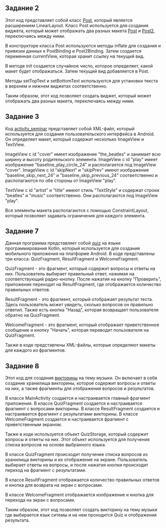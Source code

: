 ## Задание 2
Этот код представляет собой класс [Post](https://github.com/SergeiSlobodchikov/HelloWorld/blob/main/m2_layout/app/src/main/java/com/example/layout/Post.kt), который является расширением LinearLayout. Класс Post используется для создания виджета, который может отображать два разных макета [Post](https://github.com/SergeiSlobodchikov/HelloWorld/blob/main/m2_layout/app/src/main/res/layout/post.xml) и [Post2](https://github.com/SergeiSlobodchikov/HelloWorld/blob/main/m2_layout/app/src/main/res/layout/post2.xml), переключаясь между ними.

В конструкторе класса Post используются методы inflate для создания и привязки данных к PostBinding и Post2Binding. Затем создается переменная currentView, которая хранит ссылку на текущий вид.

В методе init создается случайное число, которое определяет, какой макет будет отображаться. Затем текущий вид добавляется в Post.

Методы setTopText и setBottomText используются для установки текста в верхнем и нижнем виджетах соответственно.

Таким образом, этот код позволяет создать виджет, который может отображать два разных макета, переключаясь между ними.

## Задание 3

Код [activity_seminar](https://github.com/SergeiSlobodchikov/HelloWorld/blob/main/m4_constraint/app/src/main/res/layout/activity_seminar.xml) представляет собой XML-файл, который используется для создания пользовательского интерфейса в Android. Он определяет макет, который содержит несколько ImageView и TextView. 

ImageView с id "cover" имеет изображение "the_beatles" и занимает всю ширину и высоту родительского элемента. ImageView с id "play" имеет изображение "baseline_play_circle_24" и располагается под ImageView "cover". ImageView с id "skipNext" и "skipPrev" имеют изображения "baseline_skip_next_24" и "baseline_skip_previous_24" соответственно и располагаются по обе стороны от ImageView "play".

TextView с id "artist" и "title" имеют стиль "TextStyle" и содержат строки "beatles" и "music" соответственно. Они располагаются под ImageView "play".

Все элементы макета располагаются с помощью ConstraintLayout, который позволяет задавать ограничения для каждого элемента.

## Задание 7

Данная программа представляет собой [quiz](https://github.com/SergeiSlobodchikov/HelloWorld/tree/main/m7_quiz_fragments/app/src) на языке программирования Kotlin, который используется для создания мобильного приложения на платформе Android. В коде представлены три класса: QuizFragment, ResultFragment и WelcomeFragment.

QuizFragment - это фрагмент, который содержит вопросы и ответы на них. Пользователь выбирает правильный ответ, нажимая на соответствующий радио-кнопку. После нажатия на кнопку "Проверить", приложение переходит на ResultFragment, где отображается количество правильных ответов.

ResultFragment - это фрагмент, который отображает результат теста. Здесь пользователь может увидеть, сколько вопросов он правильно ответил. Также есть кнопка "Назад", которая возвращает пользователя обратно на QuizFragment.

WelcomeFragment - это фрагмент, который отображает приветственное сообщение и кнопку "Начать", которая переводит пользователя на QuizFragment.

Также в коде представлены XML-файлы, которые определяют макеты для каждого из фрагментов.

## Задание 8

Этот код для создания [викторины](https://github.com/SergeiSlobodchikov/HelloWorld/tree/main/m8_quiz_animation/app/src/main) на тему музыки. Он включает в себя создание хранилища викторины, которое содержит вопросы и ответы на них, а также фрагменты для отображения вопросов и результатов.

В классе MainActivity создается и настраивается главный фрагмент приложения. В классе QuizFragment создается и настраивается фрагмент с вопросами викторины. В классе ResultFragment создается и настраивается фрагмент с результатами викторины. В классе WelcomeFragment создается и настраивается фрагмент с приветственным экраном.

Также в коде используется объект QuizStorage, который содержит вопросы и ответы на них. Этот объект используется для получения списка вопросов на основе выбранного языка.

В классе QuizFragment происходит получение списка вопросов из хранилища викторины и их отображение на экране. Пользователь выбирает ответы на вопросы, и после нажатия кнопки происходит переход на фрагмент с результатами.

В классе ResultFragment отображается количество правильных ответов и кнопка для возврата на экран с вопросами.

В классе WelcomeFragment отображается изображение и кнопка для перехода на экран с вопросами.

Таким образом, этот код позволяет создать викторину на тему музыки где выбирается язык ситемы и на нем проходится Quiz и отображения результата.